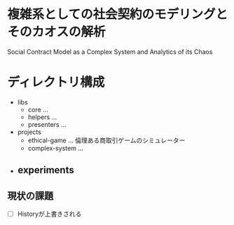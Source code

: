 # 複雑系としての社会契約のモデリングとそのカオスの解析
Social Contract Model as a Complex System and Analytics of its Chaos

# ディレクトリ構成
- libs
  - core ... 
  - helpers ...
  - presenters ...
- projects
  - ethical-game ... 倫理ある商取引ゲームのシミュレーター
  - complex-system ...
- experiments
  - 

## 現状の課題
- [ ] Historyが上書きされる
